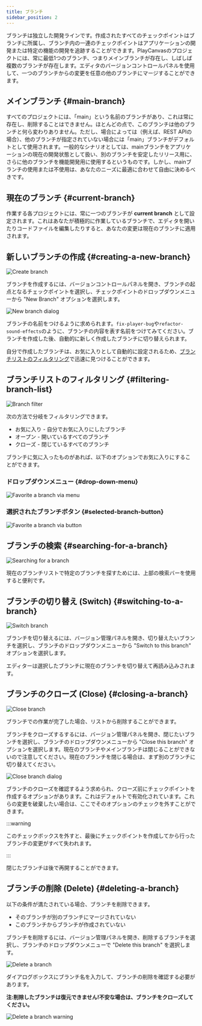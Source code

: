 ```yaml
---
title: ブランチ
sidebar_position: 2
---
```


ブランチは独立した開発ラインです。作成されたすべてのチェックポイントはブランチに所属し、ブランチ内の一連のチェックポイントはアプリケーションの開発または特定の機能の開発を追跡することができます。PlayCanvasのプロジェクトには、常に最低1つのブランチ、つまりメインブランチが存在し、しばしば複数のブランチが存在します。エディタのバージョンコントロールパネルを使用して、一つのブランチからの変更を任意の他のブランチにマージすることができます。

## メインブランチ {#main-branch}

すべてのプロジェクトには、「main」という名前のブランチがあり、これは常に存在し、削除することはできません。ほとんどの点で、このブランチは他のブランチと何ら変わりありません。ただし、場合によっては（例えば、REST APIの場合）、他のブランチが指定されていない場合には「main」ブランチがデフォルトとして使用されます。一般的なシナリオとしては、mainブランチをアプリケーションの現在の開発状態として扱い、別のブランチを安定したリリース用に、さらに他のブランチを機能開発用に使用するというものです。しかし、mainブランチの使用または不使用は、あなたのニーズに最適に合わせて自由に決めるべきです。

## 現在のブランチ {#current-branch}

作業する各プロジェクトには、常に一つのブランチが **current branch** として設定されます。これはあなたが積極的に作業しているブランチで、エディタを開いたりコードファイルを編集したりすると、あなたの変更は現在のブランチに適用されます。

## 新しいブランチの作成 {#creating-a-new-branch}

![Create branch](/images/user-manual/version-control/branches/new-branch.png)

ブランチを作成するには、バージョンコントロールパネルを開き、ブランチの起点となるチェックポイントを選択し、チェックポイントのドロップダウンメニューから "New Branch" オプションを選択します。

![New branch dialog](/images/user-manual/version-control/branches/new-branch-dialog.png)

ブランチの名前をつけるように求められます。`fix-player-bug`や`refactor-sound-effects`のように、ブランチの内容を表す名前をつけてみてください。ブランチを作成した後、自動的に新しく作成したブランチに切り替えられます。

自分で作成したブランチは、お気に入りとして自動的に設定されるため、[ブランチリストのフィルタリング](#filtering-branch-list)で迅速に見つけることができます。

## ブランチリストのフィルタリング {#filtering-branch-list}

![Branch filter](/images/user-manual/version-control/branches/filter-branches.gif)

次の方法で分岐をフィルタリングできます。

- お気に入り - 自分でお気に入りにしたブランチ
- オープン - 開いているすべてのブランチ
- クローズ - 閉じているすべてのブランチ

ブランチに気に入ったものがあれば、以下のオプションでお気に入りにすることができます。

### ドロップダウンメニュー {#drop-down-menu}

![Favorite a branch via menu](/images/user-manual/version-control/branches/favorite-branch-via-dropdown.gif)

### 選択されたブランチボタン {#selected-branch-button}

![Favorite a branch via button](/images/user-manual/version-control/branches/favorite-branch-via-button.gif)

## ブランチの検索 {#searching-for-a-branch}

![Searching for a branch](/images/user-manual/version-control/branches/search-for-a-branch.gif)

現在のブランチリストで特定のブランチを探すためには、上部の検索バーを使用すると便利です。

## ブランチの切り替え (Switch) {#switching-to-a-branch}

![Switch branch](/images/user-manual/version-control/branches/switch-branch.png)

ブランチを切り替えるには、バージョン管理パネルを開き、切り替えたいブランチを選択し、ブランチのドロップダウンメニューから "Switch to this branch" オプションを選択します。

エディターは選択したブランチに現在のブランチを切り替えて再読み込みされます。

## ブランチのクローズ (Close) {#closing-a-branch}

![Close branch](/images/user-manual/version-control/branches/close-branch.png)

ブランチでの作業が完了した場合、リストから削除することができます。

ブランチをクローズするするには、バージョン管理パネルを開き、閉じたいブランチを選択し、ブランチのドロップダウンメニューから "Close this branch" オプションを選択します。現在のブランチやメインブランチは閉じることができないので注意してください。現在のブランチを閉じる場合は、まず別のブランチに切り替えてください。

![Close branch dialog](/images/user-manual/version-control/branches/close-branch-dialog.png)

ブランチのクローズを確認するよう求められ、クローズ前にチェックポイントを作成するオプションがあります。これはデフォルトで有効化されています。これらの変更を破棄したい場合は、ここでそのオプションのチェックを外すことができます。

:::warning

このチェックボックスを外すと、最後にチェックポイントを作成してから行ったブランチの変更がすべて失われます。

:::

閉じたブランチは後で再開することができます。

## ブランチの削除 (Delete) {#deleting-a-branch}

以下の条件が満たされている場合、ブランチを削除できます。

- そのブランチが別のブランチにマージされていない
- このブランチからブランチが作成されていない

ブランチを削除するには、バージョン管理パネルを開き、削除するブランチを選択し、ブランチのドロップダウンメニューで "Delete this branch" を選択します。

![Delete a branch](/images/user-manual/version-control/branches/delete-branch.png)

ダイアログボックスにブランチ名を入力して、ブランチの削除を確認する必要があります。

**注:削除したブランチは復元できません!不安な場合は、ブランチをクローズしてください。**

![Delete a branch warning](/images/user-manual/version-control/branches/delete-branch-dialog.png)
